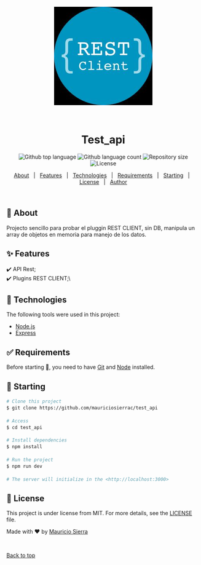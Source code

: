 <div align="center" id="top"> 
  
  ![logo plugin](https://github.com/mauriciosierrac/test_api/blob/main/restclient.png)

  &#xa0;

  <!-- <a href="https://test_api.netlify.app">Demo</a> -->
</div>

<h1 align="center">Test_api</h1>

<p align="center">
  <img alt="Github top language" src="https://img.shields.io/github/languages/top/mauriciosierrac/test_api?color=56BEB8">

  <img alt="Github language count" src="https://img.shields.io/github/languages/count/mauriciosierrac/test_api?color=56BEB8">

  <img alt="Repository size" src="https://img.shields.io/github/repo-size/mauriciosierrac/test_api?color=56BEB8">

  <img alt="License" src="https://img.shields.io/github/license/mauriciosierrac/test_api?color=56BEB8">

  <!-- <img alt="Github issues" src="https://img.shields.io/github/issues/{{YOUR_GITHUB_USERNAME}}/test_api?color=56BEB8" /> -->

  <!-- <img alt="Github forks" src="https://img.shields.io/github/forks/{{YOUR_GITHUB_USERNAME}}/test_api?color=56BEB8" /> -->

  <!-- <img alt="Github stars" src="https://img.shields.io/github/stars/{{YOUR_GITHUB_USERNAME}}/test_api?color=56BEB8" /> -->
</p>

<!-- Status -->

<!-- <h4 align="center"> 
	🚧  Test_api 🚀 Under construction...  🚧
</h4> 

<hr> -->

<p align="center">
  <a href="#dart-about">About</a> &#xa0; | &#xa0; 
  <a href="#sparkles-features">Features</a> &#xa0; | &#xa0;
  <a href="#rocket-technologies">Technologies</a> &#xa0; | &#xa0;
  <a href="#white_check_mark-requirements">Requirements</a> &#xa0; | &#xa0;
  <a href="#checkered_flag-starting">Starting</a> &#xa0; | &#xa0;
  <a href="#memo-license">License</a> &#xa0; | &#xa0;
  <a href="https://github.com/mauriciosierrac" target="_blank">Author</a>
</p>

<br>

## :dart: About ##

Projecto sencillo para probar el pluggin REST CLIENT, sin DB, manipula un array de objetos en memoria para manejo de los datos.

## :sparkles: Features ##

:heavy_check_mark: API Rest;\
:heavy_check_mark: Plugins REST CLIENT;\

## :rocket: Technologies ##

The following tools were used in this project:


- [Node.js](https://nodejs.org/en/)
- [Express](https://expressjs.com/)

## :white_check_mark: Requirements ##

Before starting :checkered_flag:, you need to have [Git](https://git-scm.com) and [Node](https://nodejs.org/en/) installed.

## :checkered_flag: Starting ##

```bash
# Clone this project
$ git clone https://github.com/mauriciosierrac/test_api

# Access
$ cd test_api

# Install dependencies
$ npm install

# Run the project
$ npm run dev

# The server will initialize in the <http://localhost:3000>
```

## :memo: License ##

This project is under license from MIT. For more details, see the [LICENSE](LICENSE.md) file.


Made with :heart: by <a href="https://github.com/mauriciosierrac" target="_blank">Mauricio Sierra</a>

&#xa0;

<a href="#top">Back to top</a>
